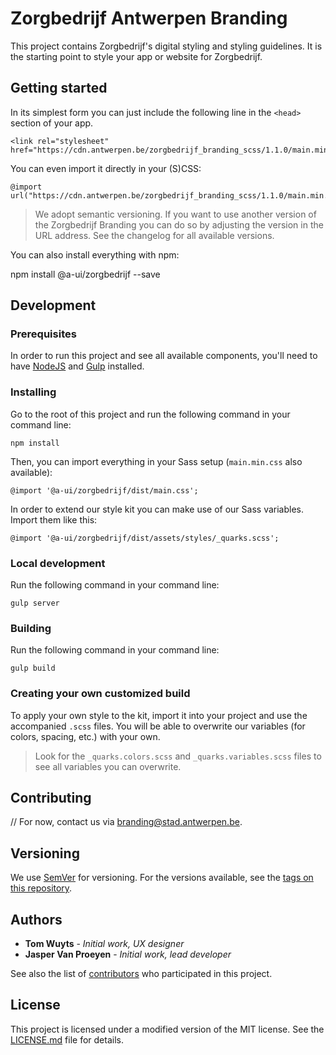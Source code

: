 # Zorgbedrijf Antwerpen Branding

This project contains Zorgbedrijf's digital styling and styling guidelines. It is the starting point to style your app or website for Zorgbedrijf.

## Getting started

In its simplest form you can just include the following line in the `<head>` section of your app.

```
<link rel="stylesheet" href="https://cdn.antwerpen.be/zorgbedrijf_branding_scss/1.1.0/main.min.css">
```

You can even import it directly in your (S)CSS:

```
@import url("https://cdn.antwerpen.be/zorgbedrijf_branding_scss/1.1.0/main.min.css");
```

> We adopt semantic versioning. If you want to use another version of the Zorgbedrijf Branding you can do so by adjusting the version in the URL address. See the changelog for all available versions.

You can also install everything with npm:

npm install @a-ui/zorgbedrijf --save

## Development

### Prerequisites

In order to run this project and see all available components, you'll need to have [NodeJS](https://nodejs.org) and [Gulp](http://gulpjs.com) installed.

### Installing

Go to the root of this project and run the following command in your command line:

```
npm install
```

Then, you can import everything in your Sass setup (`main.min.css` also available):

```
@import '@a-ui/zorgbedrijf/dist/main.css';
```

In order to extend our style kit you can make use of our Sass variables. Import them like this:

```
@import '@a-ui/zorgbedrijf/dist/assets/styles/_quarks.scss';
```

### Local development

Run the following command in your command line:

```
gulp server
```

### Building

Run the following command in your command line:

```
gulp build
```

### Creating your own customized build

To apply your own style to the kit, import it into your project and use the accompanied `.scss` files. You will be able to overwrite our variables (for colors, spacing, etc.) with your own.

> Look for the `_quarks.colors.scss` and `_quarks.variables.scss` files to see all variables you can overwrite.

## Contributing

// For now, contact us via [branding@stad.antwerpen.be](mailto:branding@stad.antwerpen.be).

## Versioning

We use [SemVer](http://semver.org/) for versioning. For the versions available, see the [tags on this repository](https://github.com/a-ui/zorgbedrijf_branding_scss/tags).

## Authors

* **Tom Wuyts** - *Initial work, UX designer*
* **Jasper Van Proeyen** - *Initial work, lead developer*

See also the list of [contributors](https://github.com/a-ui/zorgbedrijf_branding_scss/contributors) who participated in this project.

## License

This project is licensed under a modified version of the MIT license. See the [LICENSE.md](LICENSE.md) file for details.

